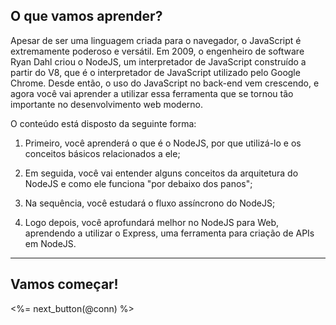 ## O que vamos aprender?

Apesar de ser uma linguagem criada para o navegador, o JavaScript é extremamente poderoso e versátil. Em 2009, o engenheiro de software Ryan Dahl criou o NodeJS, um interpretador de JavaScript construído
a partir do V8, que é o interpretador de JavaScript utilizado pelo Google Chrome. Desde então, o uso do JavaScript no back-end vem crescendo, e agora você vai aprender a utilizar essa
ferramenta que se tornou tão importante no desenvolvimento web moderno.

O conteúdo está disposto da seguinte forma:

1. Primeiro, você aprenderá o que é o NodeJS, por que utilizá-lo e os conceitos básicos relacionados a ele;

2. Em seguida, você vai entender alguns conceitos da arquitetura do NodeJS e como ele funciona "por debaixo dos panos";

3. Na sequência, você estudará o fluxo assíncrono do NodeJS;

4. Logo depois, você aprofundará melhor no NodeJS para Web, aprendendo a utilizar o Express, uma ferramenta para criação de APIs em NodeJS.

---

## Vamos começar!

<%= next_button(@conn) %>
